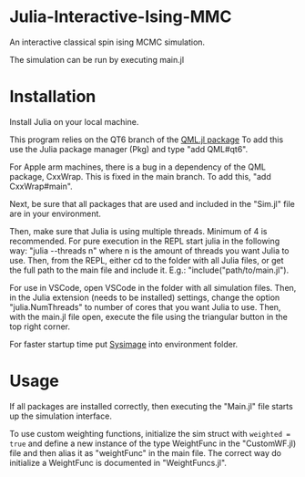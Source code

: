 # Julia-Interactive-Ising-MMC

An interactive classical spin ising MCMC simulation.

The simulation can be run by executing main.jl

# Installation

Install Julia on your local machine.

This program relies on the QT6 branch of the [QML.jl package](https://github.com/barche/QML.jl)
To add this use the Julia package manager (Pkg) and type "add QML#qt6".

For Apple arm machines, there is a bug in a dependency of the QML package, CxxWrap. This is fixed in the main branch. To add this, "add CxxWrap#main".

Next, be sure that all packages that are used and included in the "Sim.jl" file are in your environment.

Then, make sure that Julia is using multiple threads. Minimum of 4 is recommended. For pure execution in the REPL start julia in the following way: "julia --threads n" where n is the amount of threads you want Julia to use. Then, from the REPL, either cd to the folder with all Julia files, or get the full path to the main file and include it. E.g.: "include("path/to/main.jl").

For use in VSCode, open VSCode in the folder with all simulation files. Then, in the Julia extension (needs to be installed) settings, change the option "julia.NumThreads" to number of cores that you want Julia to use. Then, with the main.jl file open, execute the file using the triangular button in the top right corner.

For faster startup time put [Sysimage](https://www.icloud.com/iclouddrive/017m3Oe8w0xq1AFyS_evZzc-w#JuliaSysimage) into environment folder.

# Usage

If all packages are installed correctly, then executing the "Main.jl" file starts up the simulation interface. 

To use custom weighting functions, initialize the sim struct with `weighted = true` and define a new instance of the type WeightFunc in the "CustomWF.jl) file and then alias it as "weightFunc" in the main file. The correct way do initialize a WeightFunc is documented in "WeightFuncs.jl".
